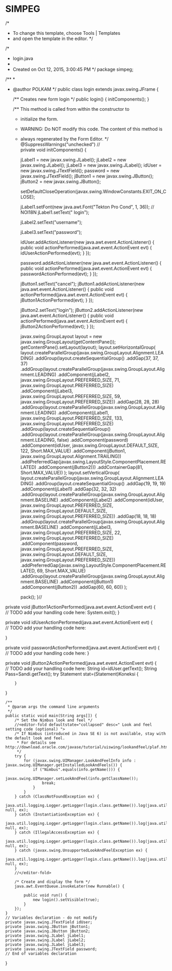 # SIMPEG
/*
 * To change this template, choose Tools | Templates
 * and open the template in the editor.
 */

/*
 * login.java
 *
 * Created on Oct 12, 2015, 3:00:45 PM
 */
package simpeg;

/**
 *
 * @author POLKAM
 */
public class login extends javax.swing.JFrame {

    /** Creates new form login */
    public login() {
        initComponents();
    }

    /** This method is called from within the constructor to
     * initialize the form.
     * WARNING: Do NOT modify this code. The content of this method is
     * always regenerated by the Form Editor.
     */
    @SuppressWarnings("unchecked")
    // <editor-fold defaultstate="collapsed" desc="Generated Code">                          
    private void initComponents() {

        jLabel1 = new javax.swing.JLabel();
        jLabel2 = new javax.swing.JLabel();
        jLabel3 = new javax.swing.JLabel();
        idUser = new javax.swing.JTextField();
        password = new javax.swing.JTextField();
        jButton1 = new javax.swing.JButton();
        jButton2 = new javax.swing.JButton();

        setDefaultCloseOperation(javax.swing.WindowConstants.EXIT_ON_CLOSE);

        jLabel1.setFont(new java.awt.Font("Tekton Pro Cond", 1, 36)); // NOI18N
        jLabel1.setText("       login");

        jLabel2.setText("username");

        jLabel3.setText("password");

        idUser.addActionListener(new java.awt.event.ActionListener() {
            public void actionPerformed(java.awt.event.ActionEvent evt) {
                idUserActionPerformed(evt);
            }
        });

        password.addActionListener(new java.awt.event.ActionListener() {
            public void actionPerformed(java.awt.event.ActionEvent evt) {
                passwordActionPerformed(evt);
            }
        });

        jButton1.setText("cancel");
        jButton1.addActionListener(new java.awt.event.ActionListener() {
            public void actionPerformed(java.awt.event.ActionEvent evt) {
                jButton1ActionPerformed(evt);
            }
        });

        jButton2.setText("login");
        jButton2.addActionListener(new java.awt.event.ActionListener() {
            public void actionPerformed(java.awt.event.ActionEvent evt) {
                jButton2ActionPerformed(evt);
            }
        });

        javax.swing.GroupLayout layout = new javax.swing.GroupLayout(getContentPane());
        getContentPane().setLayout(layout);
        layout.setHorizontalGroup(
            layout.createParallelGroup(javax.swing.GroupLayout.Alignment.LEADING)
            .addGroup(layout.createSequentialGroup()
                .addGap(37, 37, 37)
                .addGroup(layout.createParallelGroup(javax.swing.GroupLayout.Alignment.LEADING)
                    .addComponent(jLabel2, javax.swing.GroupLayout.PREFERRED_SIZE, 71, javax.swing.GroupLayout.PREFERRED_SIZE)
                    .addComponent(jLabel3, javax.swing.GroupLayout.PREFERRED_SIZE, 59, javax.swing.GroupLayout.PREFERRED_SIZE))
                .addGap(28, 28, 28)
                .addGroup(layout.createParallelGroup(javax.swing.GroupLayout.Alignment.LEADING)
                    .addComponent(jLabel1, javax.swing.GroupLayout.PREFERRED_SIZE, 133, javax.swing.GroupLayout.PREFERRED_SIZE)
                    .addGroup(layout.createSequentialGroup()
                        .addGroup(layout.createParallelGroup(javax.swing.GroupLayout.Alignment.LEADING, false)
                            .addComponent(password)
                            .addComponent(idUser, javax.swing.GroupLayout.DEFAULT_SIZE, 122, Short.MAX_VALUE)
                            .addComponent(jButton1, javax.swing.GroupLayout.Alignment.TRAILING))
                        .addPreferredGap(javax.swing.LayoutStyle.ComponentPlacement.RELATED)
                        .addComponent(jButton2)))
                .addContainerGap(81, Short.MAX_VALUE))
        );
        layout.setVerticalGroup(
            layout.createParallelGroup(javax.swing.GroupLayout.Alignment.LEADING)
            .addGroup(layout.createSequentialGroup()
                .addGap(19, 19, 19)
                .addComponent(jLabel1)
                .addGap(32, 32, 32)
                .addGroup(layout.createParallelGroup(javax.swing.GroupLayout.Alignment.BASELINE)
                    .addComponent(jLabel2)
                    .addComponent(idUser, javax.swing.GroupLayout.PREFERRED_SIZE, javax.swing.GroupLayout.DEFAULT_SIZE, javax.swing.GroupLayout.PREFERRED_SIZE))
                .addGap(18, 18, 18)
                .addGroup(layout.createParallelGroup(javax.swing.GroupLayout.Alignment.BASELINE)
                    .addComponent(jLabel3, javax.swing.GroupLayout.PREFERRED_SIZE, 22, javax.swing.GroupLayout.PREFERRED_SIZE)
                    .addComponent(password, javax.swing.GroupLayout.PREFERRED_SIZE, javax.swing.GroupLayout.DEFAULT_SIZE, javax.swing.GroupLayout.PREFERRED_SIZE))
                .addPreferredGap(javax.swing.LayoutStyle.ComponentPlacement.RELATED, 69, Short.MAX_VALUE)
                .addGroup(layout.createParallelGroup(javax.swing.GroupLayout.Alignment.BASELINE)
                    .addComponent(jButton1)
                    .addComponent(jButton2))
                .addGap(60, 60, 60))
        );

        pack();
    }// </editor-fold>                        

private void jButton1ActionPerformed(java.awt.event.ActionEvent evt) {                                         
// TODO add your handling code here:
    System.exit();
}                                        

private void idUserActionPerformed(java.awt.event.ActionEvent evt) {                                       
// TODO add your handling code here:
    
}                                      

private void passwordActionPerformed(java.awt.event.ActionEvent evt) {                                         
// TODO add your handling code here:
}                                        

private void jButton2ActionPerformed(java.awt.event.ActionEvent evt) {                                         
// TODO add your handling code here:
    String id=idUser.getText();
    String Pass=Sandi.getText();
    try
        Statement stat=(Statement)Koneksi {
            
        }
}                                        

    /**
     * @param args the command line arguments
     */
    public static void main(String args[]) {
        /* Set the Nimbus look and feel */
        //<editor-fold defaultstate="collapsed" desc=" Look and feel setting code (optional) ">
        /* If Nimbus (introduced in Java SE 6) is not available, stay with the default look and feel.
         * For details see http://download.oracle.com/javase/tutorial/uiswing/lookandfeel/plaf.html 
         */
        try {
            for (javax.swing.UIManager.LookAndFeelInfo info : javax.swing.UIManager.getInstalledLookAndFeels()) {
                if ("Nimbus".equals(info.getName())) {
                    javax.swing.UIManager.setLookAndFeel(info.getClassName());
                    break;
                }
            }
        } catch (ClassNotFoundException ex) {
            java.util.logging.Logger.getLogger(login.class.getName()).log(java.util.logging.Level.SEVERE, null, ex);
        } catch (InstantiationException ex) {
            java.util.logging.Logger.getLogger(login.class.getName()).log(java.util.logging.Level.SEVERE, null, ex);
        } catch (IllegalAccessException ex) {
            java.util.logging.Logger.getLogger(login.class.getName()).log(java.util.logging.Level.SEVERE, null, ex);
        } catch (javax.swing.UnsupportedLookAndFeelException ex) {
            java.util.logging.Logger.getLogger(login.class.getName()).log(java.util.logging.Level.SEVERE, null, ex);
        }
        //</editor-fold>

        /* Create and display the form */
        java.awt.EventQueue.invokeLater(new Runnable() {

            public void run() {
                new login().setVisible(true);
            }
        });
    }
    // Variables declaration - do not modify                     
    private javax.swing.JTextField idUser;
    private javax.swing.JButton jButton1;
    private javax.swing.JButton jButton2;
    private javax.swing.JLabel jLabel1;
    private javax.swing.JLabel jLabel2;
    private javax.swing.JLabel jLabel3;
    private javax.swing.JTextField password;
    // End of variables declaration                   
}
